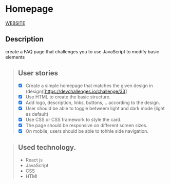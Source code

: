 # Homepage

[WEBSITE](https://willowy-mousse-27b2ac.netlify.app/)

## Description

create a FAQ page that challenges you to use JavaScript to modify basic elements

> ## User stories
> - [x] Create a simple homepage that matches the given design in (design)[https://devchallenges.io/challenge/33]
> - [x] Use HTML to create the basic structure.
> - [x] Add logo, description, links, buttons,... according to the design.
> - [x] User should be able to toggle betweem light and dark mode (light as default)
> - [x] Use CSS or CSS framework to style the card.
> - [x] The page should be responsive on different screen sizes.
> - [x] On mobile, users should be able to tohhle side navigation.

> ## Used technology.
>
> - React js
> - JavaScript
> - CSS
> - HTMl
